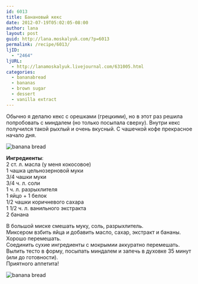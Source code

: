 ```yaml
---
id: 6013
title: Банановый кекс
date: 2012-07-19T05:02:05-08:00
author: lana
layout: post
guid: http://lana.moskalyuk.com/?p=6013
permalink: /recipe/6013/
ljID:
  - "2464"
ljURL:
  - http://lanamoskalyuk.livejournal.com/631005.html
categories:
  - bananabread
  - bananas
  - brown sugar
  - dessert
  - vanilla extract
---
```

Обычно я делалю кекс с орешками (грецкими), но в этот раз решила попробовать с миндалем (но только посыпала сверху). Внутри кекс получился такой рыхлый и очень вкусный. С чашечкой кофе прекрасное начало дня.

![banana bread](http://farm8.staticflickr.com/7258/7578508382_d3f9c89917_c.jpg) 

**Ингредиенты**:  
2 ст. л. масла (у меня кокосовое)  
1 чашка цельнозерновой муки  
3/4 чашки муки  
3/4 ч. л. соли  
1 ч. л. разрыхлителя  
1 яйцо + 1 белок  
1/2 чашки коричневого сахара  
1 1/2 ч. л. ванильного экстракта  
2 банана

В большой миске смешать муку, соль, разрыхлитель.  
Миксером взбить яйца и добавить масло, сахар, экстракт и бананы. Хорошо перемешать.  
Соединить сухие ингредиенты с мокрымии аккуратно перемешать.  
Вылить тесто в форму, посыпать миндалем и запечь в духовке 35 минут (или до готовности).  
Приятного аппетита!

![banana bread](http://farm9.staticflickr.com/8287/7578507276_0be926a746_c.jpg)